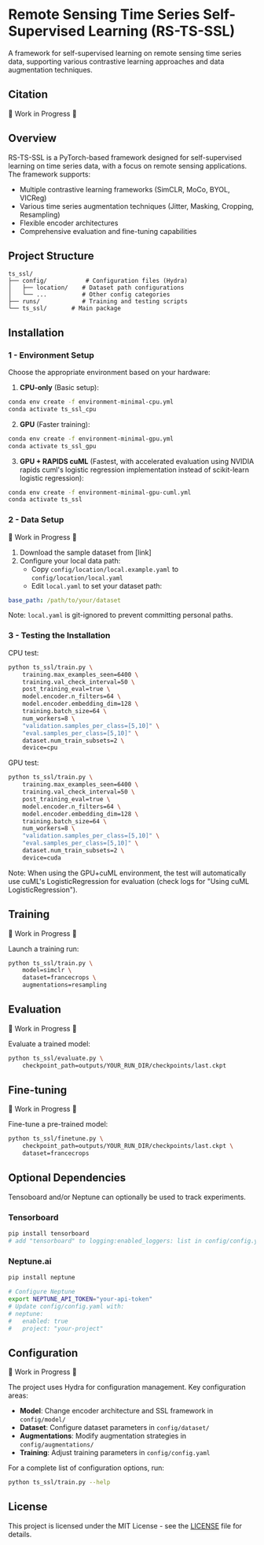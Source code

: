 # Remote Sensing Time Series Self-Supervised Learning (RS-TS-SSL)

A framework for self-supervised learning on remote sensing time series data, supporting various contrastive learning approaches and data augmentation techniques.

## Citation

🚧 Work in Progress 🚧

## Overview

RS-TS-SSL is a PyTorch-based framework designed for self-supervised learning on time series data, with a focus on remote sensing applications. The framework supports:

- Multiple contrastive learning frameworks (SimCLR, MoCo, BYOL, VICReg)
- Various time series augmentation techniques (Jitter, Masking, Cropping, Resampling)
- Flexible encoder architectures
- Comprehensive evaluation and fine-tuning capabilities

## Project Structure

```
ts_ssl/
├── config/           # Configuration files (Hydra)
│   ├── location/    # Dataset path configurations
│   └── ...          # Other config categories
├── runs/            # Training and testing scripts
└── ts_ssl/       # Main package
```

## Installation

### 1 - Environment Setup

Choose the appropriate environment based on your hardware:

1. **CPU-only** (Basic setup):
```bash
conda env create -f environment-minimal-cpu.yml
conda activate ts_ssl_cpu
```

2. **GPU** (Faster training):
```bash
conda env create -f environment-minimal-gpu.yml
conda activate ts_ssl_gpu
```

3. **GPU + RAPIDS cuML** (Fastest, with accelerated evaluation using NVIDIA rapids cuml's logistic regression implementation instead of scikit-learn logistic regression):
```bash
conda env create -f environment-minimal-gpu-cuml.yml
conda activate ts_ssl
```

### 2 - Data Setup

🚧 Work in Progress 🚧

1. Download the sample dataset from [link]
2. Configure your local data path:
   - Copy `config/location/local.example.yaml` to `config/location/local.yaml`
   - Edit `local.yaml` to set your dataset path:
```yaml
base_path: /path/to/your/dataset
```
Note: `local.yaml` is git-ignored to prevent committing personal paths.

### 3 - Testing the Installation

CPU test:
```bash
python ts_ssl/train.py \
    training.max_examples_seen=6400 \
    training.val_check_interval=50 \
    post_training_eval=true \
    model.encoder.n_filters=64 \
    model.encoder.embedding_dim=128 \
    training.batch_size=64 \
    num_workers=8 \
    "validation.samples_per_class=[5,10]" \
    "eval.samples_per_class=[5,10]" \
    dataset.num_train_subsets=2 \
    device=cpu
```

GPU test:
```bash
python ts_ssl/train.py \
    training.max_examples_seen=6400 \
    training.val_check_interval=50 \
    post_training_eval=true \
    model.encoder.n_filters=64 \
    model.encoder.embedding_dim=128 \
    training.batch_size=64 \
    num_workers=8 \
    "validation.samples_per_class=[5,10]" \
    "eval.samples_per_class=[5,10]" \
    dataset.num_train_subsets=2 \
    device=cuda
```

Note: When using the GPU+cuML environment, the test will automatically use cuML's LogisticRegression for evaluation (check logs for "Using cuML LogisticRegression").

## Training

🚧 Work in Progress 🚧

Launch a training run:
```bash
python ts_ssl/train.py \
    model=simclr \
    dataset=francecrops \
    augmentations=resampling
```

## Evaluation

🚧 Work in Progress 🚧

Evaluate a trained model:
```bash
python ts_ssl/evaluate.py \
    checkpoint_path=outputs/YOUR_RUN_DIR/checkpoints/last.ckpt
```

## Fine-tuning

🚧 Work in Progress 🚧

Fine-tune a pre-trained model:
```bash
python ts_ssl/finetune.py \
    checkpoint_path=outputs/YOUR_RUN_DIR/checkpoints/last.ckpt \
    dataset=francecrops
```

## Optional Dependencies

Tensoboard and/or Neptune can optionally be used to track experiments.

### Tensorboard
```bash
pip install tensorboard
# add "tensorboard" to logging:enabled_loggers: list in config/config.yaml 
```

### Neptune.ai
```bash
pip install neptune

# Configure Neptune
export NEPTUNE_API_TOKEN="your-api-token"
# Update config/config.yaml with:
# neptune:
#   enabled: true
#   project: "your-project"
```

## Configuration

🚧 Work in Progress 🚧

The project uses Hydra for configuration management. Key configuration areas:

- **Model**: Change encoder architecture and SSL framework in `config/model/`
- **Dataset**: Configure dataset parameters in `config/dataset/`
- **Augmentations**: Modify augmentation strategies in `config/augmentations/`
- **Training**: Adjust training parameters in `config/config.yaml`

For a complete list of configuration options, run:
```bash
python ts_ssl/train.py --help
```

## License

This project is licensed under the MIT License - see the [LICENSE](LICENSE) file for details.
